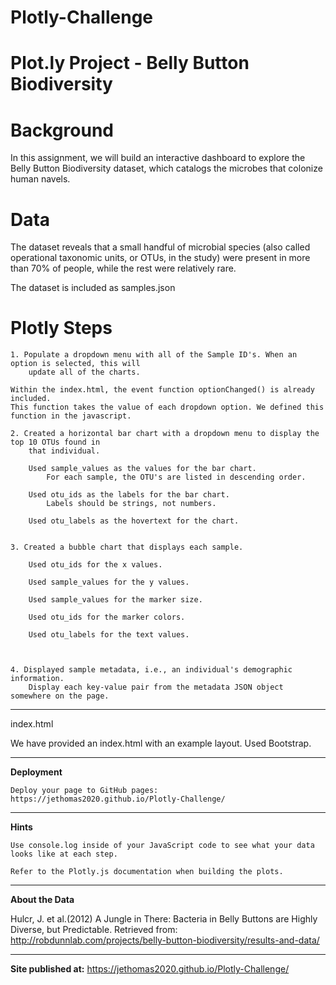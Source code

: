# Plotly-Challenge


# Plot.ly Project - Belly Button Biodiversity

# Background

In this assignment, we will build an interactive dashboard to explore the Belly Button Biodiversity dataset, which catalogs the microbes that colonize human navels.

# Data 

The dataset reveals that a small handful of microbial species (also called operational taxonomic units, or OTUs, in the study) were present in more than 70% of people, while the rest were relatively rare.

The dataset is included as samples.json


# Plotly Steps

    1. Populate a dropdown menu with all of the Sample ID's. When an option is selected, this will 
        update all of the charts.

    Within the index.html, the event function optionChanged() is already included.
    This function takes the value of each dropdown option. We defined this function in the javascript.

    2. Created a horizontal bar chart with a dropdown menu to display the top 10 OTUs found in 
        that individual.

        Used sample_values as the values for the bar chart.
            For each sample, the OTU's are listed in descending order.

        Used otu_ids as the labels for the bar chart.
            Labels should be strings, not numbers.

        Used otu_labels as the hovertext for the chart.


    3. Created a bubble chart that displays each sample.

        Used otu_ids for the x values.

        Used sample_values for the y values.

        Used sample_values for the marker size.

        Used otu_ids for the marker colors.

        Used otu_labels for the text values.



    4. Displayed sample metadata, i.e., an individual's demographic information.
        Display each key-value pair from the metadata JSON object somewhere on the page.

----------------------------
index.html

We have provided an index.html with an example layout. Used Bootstrap.


----------------------------------------------------
**Deployment**

    Deploy your page to GitHub pages: https://jethomas2020.github.io/Plotly-Challenge/

---------------------------------------------   
**Hints**

    Use console.log inside of your JavaScript code to see what your data looks like at each step.

    Refer to the Plotly.js documentation when building the plots.

-----------------------------------------------
**About the Data**

Hulcr, J. et al.(2012) A Jungle in There: Bacteria in Belly Buttons are Highly Diverse, but Predictable. Retrieved from: http://robdunnlab.com/projects/belly-button-biodiversity/results-and-data/

-------------------------------
**Site published at:**   https://jethomas2020.github.io/Plotly-Challenge/

